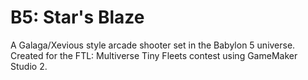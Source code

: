 # B5: Star's Blaze
A Galaga/Xevious style arcade shooter set in the Babylon 5 universe. Created for the FTL: Multiverse Tiny Fleets contest using GameMaker Studio 2.
